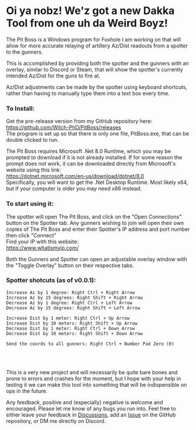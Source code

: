 Oi ya nobz! We'z got a new Dakka Tool from one uh da Weird Boyz!
======

The Pit Boss is a Windows program for Foxhole I am working on that will allow for more accurate relaying of artillery Az/Dist readouts from a spotter to the gunners.</br>

This is accomplished by providing both the spotter and the gunners with an overlay, similar to Discord or Steam, that will show the spotter's currently intended Az/Dist for the guns to fire at.</br>

Az/Dist adjustments can be made by the spotter using keyboard shortcuts, rather than having to manually type them into a text box every time.</br>

### To Install:
Get the pre-release version from my GitHub repository here: </br>
https://github.com/Witch-PhD/PitBoss/releases </br>
The program is set up so that there is only one file, PitBoss.exe, that can be double clicked to run.

The Pit Boss requires Microsoft .Net 8.0 Runtime, which you may be prompted to download if it is not already installed.
If for some reason the prompt does not work, it can be downloaded directly from Microsoft's website using this link:</br>
https://dotnet.microsoft.com/en-us/download/dotnet/8.0 </br>
Specifically, you will want to get the .Net Desktop Runtime. Most likely x64, but if your computer is older you may need x86 instead.

### To start using it:
The spotter will open The Pit Boss, and click on the "Open Connections" button on the Spotter tab.
Any gunners wishing to join will open their own copies of The Pit Boss and enter their Spotter's IP address and port number then click "Connect"</br>
Find your IP with this website:</br>
https://www.whatismyip.com/

Both the Gunners and Spotter can open an adjustable overlay window with the "Toggle Overlay" button on their respective tabs.

### Spotter shotcuts (as of v0.0.1):
```
Increase Az by 1 degree: Right Ctrl + Right Arrow
Increase Az by 15 degrees: Right Shift + Right Arrow
Decrease Az by 1 degree: Right Ctrl + Left Arrow
Decrease Az by 15 degrees: Right Shift + Left Arrow

Increase Dist by 1 meter: Right Ctrl + Up Arrow
Increase Dist by 10 meters: Right Shift + Up Arrow
Decrease Dist by 1 meter: Right Ctrl + Down Arrow
Decrease Dist by 10 meters: Right Shift + Down Arrow

Send the coords to all gunners: Right Ctrl + Number Pad Zero (0)
```
</br>
</br>

This is a very new project and will necessarily be quite bare bones and prone to errors and crashes for the moment, but I hope with your help in testing it we can make this tool into something that will be indispensible on ops in the future.

Any feedback, positive and (especially) negative is welcome and encouraged. Please let me know of any bugs you run into. Feel free to either leave your feedback in [Discussions](https://github.com/Witch-PhD/PitBoss/discussions), add an [Issue](https://github.com/Witch-PhD/PitBoss/issues) on the GitHub repository, or DM me directly on Discord.
